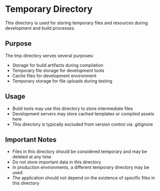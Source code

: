 # Temporary Directory

This directory is used for storing temporary files and resources during development and build processes.

## Purpose

The tmp directory serves several purposes:
- Storage for build artifacts during compilation
- Temporary file storage for development tools
- Cache files for development environment
- Temporary storage for file uploads during testing

## Usage

- Build tools may use this directory to store intermediate files
- Development servers may store cached templates or compiled assets here
- This directory is typically excluded from version control via .gitignore

## Important Notes

- Files in this directory should be considered temporary and may be deleted at any time
- Do not store important data in this directory
- In production environments, a different temporary directory may be used
- The application should not depend on the existence of specific files in this directory
